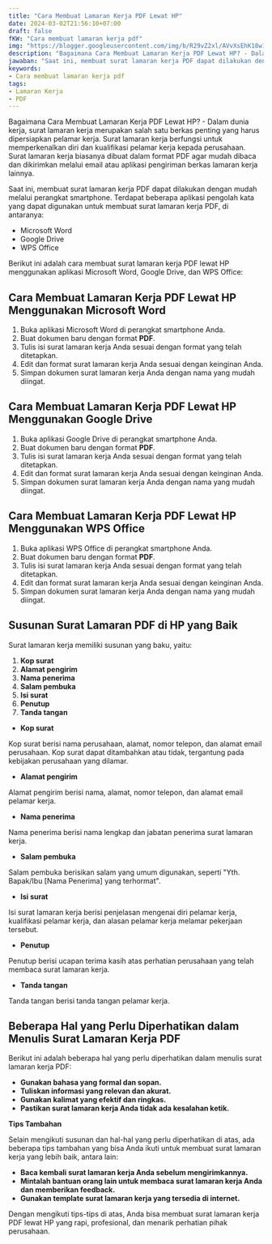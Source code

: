```yaml
---
title: "Cara Membuat Lamaran Kerja PDF Lewat HP"
date: 2024-03-02T21:56:10+07:00
draft: false
fKW: "Cara membuat lamaran kerja pdf"
img: "https://blogger.googleusercontent.com/img/b/R29vZ2xl/AVvXsEhK18w13FL13MslFJ8ecyps1SnJA1vm_E_ru8jVwDdy77rHdEm-VE3DB-NKzgdvVUzue_6N3tF7TPpBR8FiOwaq3q9ecVMtj-srDoGfuOw7N4jyfL6_UUjYTIr6YTz51W6qjbE_QFl3BYJsjMmdvX8JnceioWz8IjPkTrygqlzowIIZZM7Ej5k3JCVjqENP/s1600/Cara-membuat-lamaran-kerja-pdf.webp"
description: "Bagaimana Cara Membuat Lamaran Kerja PDF Lewat HP? - Dalam dunia kerja, surat lamaran kerja merupakan salah satu berkas.."
jawaban: "Saat ini, membuat surat lamaran kerja PDF dapat dilakukan dengan mudah melalui perangkat smartphone. Terdapat beberapa aplikasi pengolah kata yang dapat digunakan untuk membuat surat lamaran kerja PDF, di antaranya:"
keywords:
- Cara membuat lamaran kerja pdf
tags:
- Lamaran Kerja
- PDF
---
```


Bagaimana Cara Membuat Lamaran Kerja PDF Lewat HP? - Dalam dunia kerja, surat lamaran kerja merupakan salah satu berkas penting yang harus dipersiapkan pelamar kerja. Surat lamaran kerja berfungsi untuk memperkenalkan diri dan kualifikasi pelamar kerja kepada perusahaan. Surat lamaran kerja biasanya dibuat dalam format PDF agar mudah dibaca dan dikirimkan melalui email atau aplikasi pengiriman berkas lamaran kerja lainnya.

Saat ini, membuat surat lamaran kerja PDF dapat dilakukan dengan mudah melalui perangkat smartphone. Terdapat beberapa aplikasi pengolah kata yang dapat digunakan untuk membuat surat lamaran kerja PDF, di antaranya:

* Microsoft Word
* Google Drive
* WPS Office

Berikut ini adalah cara membuat surat lamaran kerja PDF lewat HP menggunakan aplikasi Microsoft Word, Google Drive, dan WPS Office:

## Cara Membuat Lamaran Kerja PDF Lewat HP Menggunakan Microsoft Word

1. Buka aplikasi Microsoft Word di perangkat smartphone Anda.
2. Buat dokumen baru dengan format **PDF**.
3. Tulis isi surat lamaran kerja Anda sesuai dengan format yang telah ditetapkan.
4. Edit dan format surat lamaran kerja Anda sesuai dengan keinginan Anda.
5. Simpan dokumen surat lamaran kerja Anda dengan nama yang mudah diingat.

## Cara Membuat Lamaran Kerja PDF Lewat HP Menggunakan Google Drive

1. Buka aplikasi Google Drive di perangkat smartphone Anda.
2. Buat dokumen baru dengan format **PDF**.
3. Tulis isi surat lamaran kerja Anda sesuai dengan format yang telah ditetapkan.
4. Edit dan format surat lamaran kerja Anda sesuai dengan keinginan Anda.
5. Simpan dokumen surat lamaran kerja Anda dengan nama yang mudah diingat.

## Cara Membuat Lamaran Kerja PDF Lewat HP Menggunakan WPS Office

1. Buka aplikasi WPS Office di perangkat smartphone Anda.
2. Buat dokumen baru dengan format **PDF**.
3. Tulis isi surat lamaran kerja Anda sesuai dengan format yang telah ditetapkan.
4. Edit dan format surat lamaran kerja Anda sesuai dengan keinginan Anda.
5. Simpan dokumen surat lamaran kerja Anda dengan nama yang mudah diingat.

## Susunan Surat Lamaran PDF di HP yang Baik

Surat lamaran kerja memiliki susunan yang baku, yaitu:

1. **Kop surat**
2. **Alamat pengirim**
3. **Nama penerima**
4. **Salam pembuka**
5. **Isi surat**
6. **Penutup**
7. **Tanda tangan**

- **Kop surat**

Kop surat berisi nama perusahaan, alamat, nomor telepon, dan alamat email perusahaan. Kop surat dapat ditambahkan atau tidak, tergantung pada kebijakan perusahaan yang dilamar.

- **Alamat pengirim**

Alamat pengirim berisi nama, alamat, nomor telepon, dan alamat email pelamar kerja.

- **Nama penerima**

Nama penerima berisi nama lengkap dan jabatan penerima surat lamaran kerja.

- **Salam pembuka**

Salam pembuka berisikan salam yang umum digunakan, seperti "Yth. Bapak/Ibu [Nama Penerima] yang terhormat".

- **Isi surat**

Isi surat lamaran kerja berisi penjelasan mengenai diri pelamar kerja, kualifikasi pelamar kerja, dan alasan pelamar kerja melamar pekerjaan tersebut.

- **Penutup**

Penutup berisi ucapan terima kasih atas perhatian perusahaan yang telah membaca surat lamaran kerja.

- **Tanda tangan**

Tanda tangan berisi tanda tangan pelamar kerja.

## Beberapa Hal yang Perlu Diperhatikan dalam Menulis Surat Lamaran Kerja PDF

Berikut ini adalah beberapa hal yang perlu diperhatikan dalam menulis surat lamaran kerja PDF:

* **Gunakan bahasa yang formal dan sopan.**
* **Tuliskan informasi yang relevan dan akurat.**
* **Gunakan kalimat yang efektif dan ringkas.**
* **Pastikan surat lamaran kerja Anda tidak ada kesalahan ketik.**

**Tips Tambahan**

Selain mengikuti susunan dan hal-hal yang perlu diperhatikan di atas, ada beberapa tips tambahan yang bisa Anda ikuti untuk membuat surat lamaran kerja yang lebih baik, antara lain:

* **Baca kembali surat lamaran kerja Anda sebelum mengirimkannya.**
* **Mintalah bantuan orang lain untuk membaca surat lamaran kerja Anda dan memberikan feedback.**
* **Gunakan template surat lamaran kerja yang tersedia di internet.**

Dengan mengikuti tips-tips di atas, Anda bisa membuat surat lamaran kerja PDF lewat HP yang rapi, profesional, dan menarik perhatian pihak perusahaan.